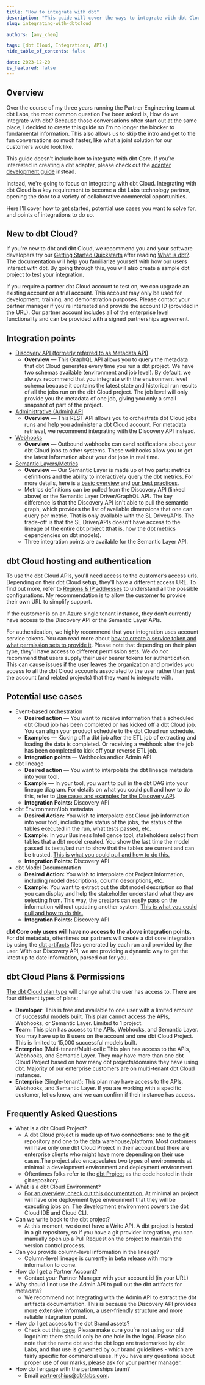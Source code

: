 ```yaml
---
title: "How to integrate with dbt"
description: "This guide will cover the ways to integrate with dbt Cloud"
slug: integrating-with-dbtcloud

authors: [amy_chen]

tags: [dbt Cloud, Integrations, APIs]
hide_table_of_contents: false

date: 2023-12-20
is_featured: false
---
```

## Overview

Over the course of my three years running the Partner Engineering team at dbt Labs, the most common question I've been asked is, How do we integrate with dbt? Because those conversations often start out at the same place, I decided to create this guide so I’m no longer the blocker to fundamental information. This also allows us to skip the intro and get to the fun conversations so much faster, like what a joint solution for our customers would look like. 

This guide doesn't include how to integrate with dbt Core. If you’re interested in creating a dbt adapter, please check out the [adapter development guide](/guides/dbt-ecosystem/adapter-development/1-what-are-adapters) instead.

Instead, we're going to focus on integrating with dbt Cloud. Integrating with dbt Cloud is a key requirement to become a dbt Labs technology partner, opening the door to a variety of collaborative commercial opportunities. 

Here I'll cover how to get started, potential use cases you want to solve for, and points of integrations to do so.

## New to dbt Cloud?

If you're new to dbt and dbt Cloud, we recommend you and your software developers try our [Getting Started Quickstarts](/guides) after reading [What is dbt?](/docs/introduction). The documentation will help you familiarize yourself with how our users interact with dbt. By going through this, you will also create a sample dbt project to test your integration.

If you require a partner dbt Cloud account to test on, we can upgrade an existing account or a trial account. This account may only be used for development, training, and demonstration purposes. Please contact your partner manager if you're interested and provide the account ID (provided in the URL). Our partner account includes all of the enterprise level functionality and can be provided with a signed partnerships agreement.

## Integration points

- [Discovery API (formerly referred to as Metadata API)](/docs/dbt-cloud-apis/discovery-api)
    - **Overview** &mdash; This GraphQL API allows you to query the metadata that dbt Cloud generates every time you run a dbt project. We have two schemas available (environment and job level). By default, we always recommend that you integrate with the environment level schema because it contains the latest state and historical run results of all the jobs run on the dbt Cloud project. The job level will only provide you the metadata of one job, giving you only a small snapshot of part of the project.
- [Administrative (Admin) API](/docs/dbt-cloud-apis/admin-cloud-api)
    - **Overview** &mdash; This REST API allows you to orchestrate dbt Cloud jobs runs and help you administer a dbt Cloud account. For metadata retrieval, we recommend integrating with the Discovery API instead.
- [Webhooks](/docs/deploy/webhooks)
    - **Overview** &mdash; Outbound webhooks can send notifications about your dbt Cloud jobs to other systems. These webhooks allow you to get the latest information about your dbt jobs in real time.
- [Semantic Layers/Metrics](/docs/dbt-cloud-apis/sl-api-overview)
    - **Overview** &mdash;  Our Semantic Layer is made up of two parts: metrics definitions and the ability to interactively query the dbt metrics. For more details, here is a [basic overview](/docs/use-dbt-semantic-layer/dbt-sl) and [our best practices](/guides/dbt-ecosystem/sl-partner-integration-guide).
    - Metrics definitions can be pulled from the Discovery API (linked above) or the Semantic Layer Driver/GraphQL API. The key difference is that the Discovery API isn't able to pull the semantic graph, which provides the list of available dimensions that one can query per metric. That is only available with the SL Driver/APIs. The trade-off is that the SL Driver/APIs doesn't have access to the lineage of the entire dbt project (that is, how the dbt metrics dependencies on dbt models).
    - Three integration points are available for the Semantic Layer API.

## dbt Cloud hosting and authentication

To use the dbt Cloud APIs, you'll need access to the customer’s access urls. Depending on their dbt Cloud setup, they'll have a different access URL. To find out more, refer to [Regions & IP addresses](/docs/cloud/about-cloud/regions-ip-addresses) to understand all the possible configurations. My recommendation is to allow the customer to provide their own URL to simplify support. 

If the customer is on an Azure single tenant instance, they don't currently have access to the Discovery API or the Semantic Layer APIs. 

For authentication, we highly recommend that your integration uses account service tokens. You can read more about [how to create a service token and what permission sets to provide it](/docs/dbt-cloud-apis/service-tokens). Please note that depending on their plan type, they'll have access to different permission sets. We _do not_ recommend that users supply their user bearer tokens for authentication. This can cause issues if the user leaves the organization and provides you access to all the dbt Cloud accounts associated to the user rather than just the account (and related projects) that they want to integrate with. 

## Potential use cases

- Event-based orchestration
    - **Desired action** &mdash; You want to receive information that a scheduled dbt Cloud job has been completed or has kicked off a dbt Cloud job. You can align your product schedule to the dbt Cloud run schedule.
    - **Examples** &mdash; Kicking off a dbt job after the ETL job of extracting and loading the data is completed. Or receiving a webhook after the job has been completed to kick off your reverse ETL job.
    - **Integration points** &mdash; Webhooks and/or Admin API
- dbt lineage
    - **Desired action** &mdash; You want to interpolate the dbt lineage metadata into your tool.
    - **Example** &mdash; In your tool, you want to pull in the dbt DAG into your lineage diagram. For details on what you could pull and how to do this, refer to [Use cases and examples for the Discovery API](/docs/dbt-cloud-apis/discovery-use-cases-and-examples).
    - **Integration Points:** Discovery API
- dbt Environment/Job metadata
    - **Desired Action:** You wish to interpolate dbt Cloud job information into your tool, including the status of the jobs, the status of the tables executed in the run, what tests passed, etc.
    - **Example:** In your Business Intelligence tool, stakeholders select from tables that a dbt model created. You show the last time the model passed its tests/last run to show that the tables are current and can be trusted. [This is what you could pull and how to do this.](https://docs.getdbt.com/docs/dbt-cloud-apis/discovery-use-cases-and-examples#whats-the-latest-state-of-each-model)
    - **Integration Points:** Discovery API
- dbt Model Documentation
    - **Desired Action:** You wish to interpolate dbt Project Information, including model descriptions, column descriptions, etc.
    - **Example:** You want to extract out the dbt model description so that you can display and help the stakeholder understand what they are selecting from. This way, the creators can easily pass on the information without updating another system. [This is what you could pull and how to do this.](https://docs.getdbt.com/docs/dbt-cloud-apis/discovery-use-cases-and-examples#what-does-this-dataset-and-its-columns-mean)
    - **Integration Points:** Discovery API

**dbt Core only users will have no access to the above integration points.** For dbt metadata, oftentimes our partners will create a dbt core integration by using the [dbt artifacts](https://www.getdbt.com/product/semantic-layer/) files generated by each run and provided by the user. With our Discovery API, we are providing a dynamic way to get the latest up to date information, parsed out for you.

## dbt Cloud Plans & Permissions

[The dbt Cloud plan type](https://www.getdbt.com/pricing) will change what the user has access to. There are four different types of plans:

- **Developer**: This is free and available to one user with a limited amount of successful models built. This plan cannot access the APIs, Webhooks, or Semantic Layer. Limited to 1 project.
- **Team:** This plan has access to the APIs, Webhooks, and Semantic Layer. You may have up to 8 users on the account and one dbt Cloud Project. This is limited to 15,000 successful models built.
- **Enterprise** (Multi-tenant/Multi-cell): This plan has access to the APIs, Webhooks, and Semantic Layer. They may have more than one dbt Cloud Project based on how many dbt projects/domains they have using dbt. Majority of our enterprise customers are on multi-tenant dbt Cloud instances.
- **Enterprise** (Single-tenant): This plan may have access to the APIs, Webhooks, and Semantic Layer. If you are working with a specific customer, let us know, and we can confirm if their instance has access.

## Frequently Asked Questions

- What is a dbt Cloud Project?
    - A dbt Cloud project is made up of two connections: one to the git repository and one to the data warehouse/platform. Most customers will have only one dbt Cloud Project in their account but there are enterprise clients who might have more depending on their use cases.The project also encapsulates two types of environments at minimal: a development environment and deployment environment.
    - Oftentimes folks refer to the [dbt Project](https://docs.getdbt.com/docs/build/projects) as the code hosted in their git repository.
- What is a dbt Cloud Environment?
    - [For an overview, check out this documentation.](https://docs.getdbt.com/docs/environments-in-dbt) At minimal an project will have one deployment type environment that they will be executing jobs on. The development environment powers the dbt Cloud IDE and Cloud CLI.
- Can we write back to the dbt project?
    - At this moment, we do not have a Write API. A dbt project is hosted in a git repository, so if you have a git provider integration, you can manually open up a Pull Request on the project to maintain the version control process.
- Can you provide column-level information in the lineage?
    - Column-level lineage is currently in beta release with more information to come.
- How do I get a Partner Account?
    - Contact your Partner Manager with your account id (in your URL)
- Why should I not use the Admin API to pull out the dbt artifacts for metadata?
    - We recommend not integrating with the Admin API to extract the dbt artifacts documentation. This is because the Discovery API provides more extensive information, a user-friendly structure and more reliable integration point.
- How do I get access to the dbt Brand assets?
    - Check out this [page](https://www.getdbt.com/brand-guidelines/). Please make sure you’re not using our old logo(hint: there should only be one hole in the logo). Please also note that the name dbt and the dbt logo are trademarked by dbt Labs, and that use is governed by our brand guidelines - which are fairly specific for commercial uses. If you have any questions about proper use of our marks, please ask for your partner manager.
- How do I engage with the partnerships team?
    - Email partnerships@dbtlabs.com.
